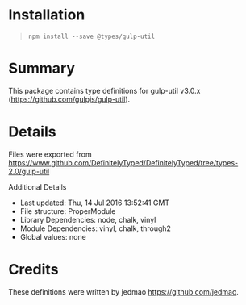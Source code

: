 # Installation
> `npm install --save @types/gulp-util`

# Summary
This package contains type definitions for gulp-util v3.0.x (https://github.com/gulpjs/gulp-util).

# Details
Files were exported from https://www.github.com/DefinitelyTyped/DefinitelyTyped/tree/types-2.0/gulp-util

Additional Details
 * Last updated: Thu, 14 Jul 2016 13:52:41 GMT
 * File structure: ProperModule
 * Library Dependencies: node, chalk, vinyl
 * Module Dependencies: vinyl, chalk, through2
 * Global values: none

# Credits
These definitions were written by jedmao <https://github.com/jedmao>.
